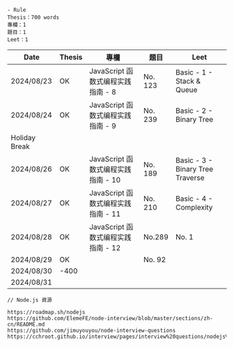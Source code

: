 ```
- Rule
Thesis：700 words
專欄：1
題目：1
Leet：1
```

| Date          | Thesis | 專欄                               | 題目    | Leet                             |
| ------------- | ------ | ---------------------------------- | ------- | -------------------------------- |
| 2024/08/23    | OK     | JavaScript 函数式编程实践指南 - 8  | No. 123 | Basic - 1 - Stack & Queue        |
| 2024/08/24    | OK     | JavaScript 函数式编程实践指南 - 9  | No. 239 | Basic - 2 - Binary Tree          |
| Holiday Break |        |                                    |         |                                  |
| 2024/08/26    | OK     | JavaScript 函数式编程实践指南 - 10 | No. 189 | Basic - 3 - Binary Tree Traverse |
| 2024/08/27    | OK     | JavaScript 函数式编程实践指南 - 11 | No. 210 | Basic - 4 - Complexity           |
| 2024/08/28    | OK     | JavaScript 函数式编程实践指南 - 12 | No.289  | No. 1                            |
| 2024/08/29    | OK     |                                    | No. 92  |                                  |
| 2024/08/30    | -400   |                                    |         |                                  |
| 2024/08/31    |        |                                    |         |                                  |

```
// Node.js 資源

https://roadmap.sh/nodejs
https://github.com/ElemeFE/node-interview/blob/master/sections/zh-cn/README.md
https://github.com/jimuyouyou/node-interview-questions
https://cchroot.github.io/interview/pages/interview%20questions/nodejs%E7%B2%BE%E9%80%89%E9%9D%A2%E8%AF%95%E9%A2%98.html
```

